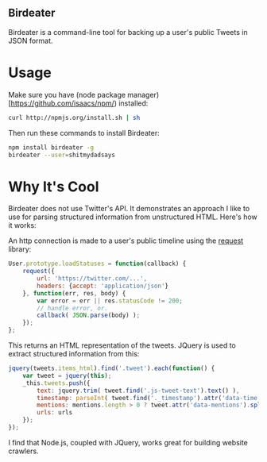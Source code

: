 Birdeater
---------

Birdeater is a command-line tool for backing up a user's public Tweets in JSON format.

Usage
=====

Make sure you have (node package manager)[https://github.com/isaacs/npm/) installed:

```bash
curl http://npmjs.org/install.sh | sh
```

Then run these commands to install Birdeater:

```bash
npm install birdeater -g
birdeater --user=shitmydadsays
```

Why It's Cool
============

Birdeater does not use Twitter's API. It demonstrates an approach I like to use for parsing structured information from unstructured HTML. Here's how it works:

An http connection is made to a user's public timeline using the [request](https://github.com/mikeal/request/) library:

```javascript
User.prototype.loadStatuses = function(callback) {
	request({
		url: 'https://twitter.com/...',
		headers: {accept: 'application/json'}
	}, function(err, res, body) {
		var error = err || res.statusCode != 200;
		// handle error, or.
		callback( JSON.parse(body) );
	});
};
```

This returns an HTML representation of the tweets. JQuery is used to extract structured information from this:

```javascript
jquery(tweets.items_html).find('.tweet').each(function() {
	var tweet = jquery(this);
	_this.tweets.push({
		text: jquery.trim( tweet.find('.js-tweet-text').text() ),
		timestamp: parseInt( tweet.find('._timestamp').attr('data-time') ),
		mentions: mentions.length > 0 ? tweet.attr('data-mentions').split(' ') : [],
		urls: urls
	});
});
```

I find that Node.js, coupled with JQuery, works great for building website crawlers.